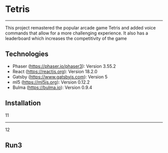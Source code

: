 # Tetris
***
This project remastered the popular arcade game Tetris and added voice commands that allow for a more challenging experience. It also has a leaderboard which increases the competitivity of the game 
## Technologies
* Phaser (https://phaser.io/phaser3): Version 3.55.2
* React (https://reactjs.org): Version 18.2.0
* Gatsby (https://www.gatsbyjs.com): Version 5
* ml5 (https://ml5js.org): Version 0.12.2
* Bulma (https://bulma.io): Version 0.9.4
## Installation
11
***
12
## Run3
